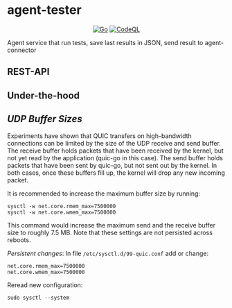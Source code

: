 # agent-tester

<div align="center">

[![Go](https://github.com/mixdjoker/agent-tester/actions/workflows/go.yml/badge.svg?branch=main)](https://github.com/mixdjoker/agent-tester/actions/workflows/go.yml)
[![CodeQL](https://github.com/mixdjoker/agent-tester/actions/workflows/codeql.yml/badge.svg)](https://github.com/mixdjoker/agent-tester/actions/workflows/codeql.yml)

</div>

Agent service that run tests, save last results in JSON, send result to agent-connector

## REST-API

## Under-the-hood

## *UDP Buffer Sizes*
Experiments have shown that QUIC transfers on high-bandwidth connections can be limited by the size of the UDP receive and send buffer. The receive buffer holds packets that have been received by the kernel, but not yet read by the application (quic-go in this case). The send buffer holds packets that have been sent by quic-go, but not sent out by the kernel. In both cases, once these buffers fill up, the kernel will drop any new incoming packet.

It is recommended to increase the maximum buffer size by running:

```
sysctl -w net.core.rmem_max=7500000
sysctl -w net.core.wmem_max=7500000
```

This command would increase the maximum send and the receive buffer size to roughly 7.5 MB. Note that these settings are not persisted across reboots.

*Persistent changes*:
In file `/etc/sysctl.d/99-quic.conf` add or change:

```
net.core.rmem_max=7500000
net.core.wmem_max=7500000
```

Reread new configuration:

```
sudo sysctl --system
```
